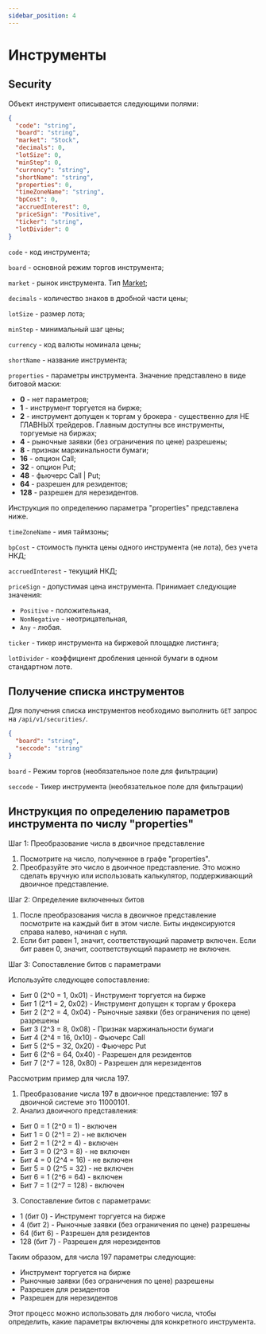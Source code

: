 ```yaml
---
sidebar_position: 4
---
```


# Инструменты

## Security

Объект инструмент описывается следующими полями:

```json
{
  "code": "string",
  "board": "string",
  "market": "Stock",
  "decimals": 0,
  "lotSize": 0,
  "minStep": 0,
  "currency": "string",
  "shortName": "string",
  "properties": 0,
  "timeZoneName": "string",
  "bpCost": 0,
  "accruedInterest": 0,
  "priceSign": "Positive",
  "ticker": "string",
  "lotDivider": 0
}
```

`code` - код инструмента;

`board` - основной режим торгов инструмента;

`market` - рынок инструмента. Тип [Market](common-types.md#market);

`decimals` - количество знаков в дробной части цены;

`lotSize` - размер лота;

`minStep` - минимальный шаг цены;

`currency` - код валюты номинала цены;

`shortName` - название инструмента;

`properties` - параметры инструмента. Значение представлено в виде битовой маски:

- **0** - нет параметров;
- **1** - инструмент торгуется на бирже;
- **2** - инструмент допущен к торгам у брокера - существенно для НЕ ГЛАВНЫХ трейдеров. Главным доступны все инструменты, торгуемые на биржах;
- **4** - рыночные заявки (без ограничения по цене) разрешены;
- **8** - признак маржинальности бумаги;
- **16** - опцион Call;
- **32** - опцион Put;
- **48** - фьючерс Call | Put;
- **64** - разрешен для резидентов;
- **128** - разрешен для нерезидентов.

Инструкция по определению параметра "properties" представлена ниже.

`timeZoneName` - имя таймзоны;

`bpCost` - стоимость пункта цены одного инструмента (не лота), без учета НКД;

`accruedInterest` - текущий НКД;

`priceSign` - допустимая цена инструмента. Принимает следующие значения:

- `Positive` - положительная,
- `NonNegative` - неотрицательная,
- `Any` - любая.

`ticker` - тикер инструмента на биржевой площадке листинга;

`lotDivider` - коэффициент дробления ценной бумаги в одном стандартном лоте.

## Получение списка инструментов

Для получения списка инструментов необходимо выполнить `GET` запрос на `/api/v1/securities/`.

```json
{
  "board": "string",
  "seccode": "string"
}
```

`board` - Режим торгов (необязательное поле для фильтрации)

`seccode` - Тикер инструмента (необязательное поле для фильтрации)

## Инструкция по определению параметров инструмента по числу "properties"

Шаг 1: Преобразование числа в двоичное представление
1.	Посмотрите на число, полученное в графе "properties".
2.	Преобразуйте это число в двоичное представление. Это можно сделать вручную или использовать калькулятор, поддерживающий двоичное представление.

Шаг 2: Определение включенных битов
1.	После преобразования числа в двоичное представление посмотрите на каждый бит в этом числе. Биты индексируются справа налево, начиная с нуля.
2.	Если бит равен 1, значит, соответствующий параметр включен. Если бит равен 0, значит, соответствующий параметр не включен.


Шаг 3: Сопоставление битов с параметрами

Используйте следующее сопоставление:
- Бит 0 (2^0 = 1, 0x01) - Инструмент торгуется на бирже
- Бит 1 (2^1 = 2, 0x02) - Инструмент допущен к торгам у брокера
- Бит 2 (2^2 = 4, 0x04) - Рыночные заявки (без ограничения по цене) разрешены
- Бит 3 (2^3 = 8, 0x08) - Признак маржинальности бумаги
- Бит 4 (2^4 = 16, 0x10) - Фьючерс Call
- Бит 5 (2^5 = 32, 0x20) - Фьючерс Put
- Бит 6 (2^6 = 64, 0x40) - Разрешен для резидентов
- Бит 7 (2^7 = 128, 0x80) - Разрешен для нерезидентов

Рассмотрим пример для числа 197.
1.	Преобразование числа 197 в двоичное представление: 197 в двоичной системе это 11000101.
2.	Анализ двоичного представления:
- Бит 0 = 1 (2^0 = 1) - включен
- Бит 1 = 0 (2^1 = 2) - не включен
- Бит 2 = 1 (2^2 = 4) - включен
- Бит 3 = 0 (2^3 = 8) - не включен
- Бит 4 = 0 (2^4 = 16) - не включен
- Бит 5 = 0 (2^5 = 32) - не включен
- Бит 6 = 1 (2^6 = 64) - включен
- Бит 7 = 1 (2^7 = 128) - включен

3.	Сопоставление битов с параметрами:
- 1 (бит 0) - Инструмент торгуется на бирже
- 4 (бит 2) - Рыночные заявки (без ограничения по цене) разрешены
- 64 (бит 6) - Разрешен для резидентов
- 128 (бит 7) - Разрешен для нерезидентов

Таким образом, для числа 197 параметры следующие:
- Инструмент торгуется на бирже
- Рыночные заявки (без ограничения по цене) разрешены
- Разрешен для резидентов
- Разрешен для нерезидентов

Этот процесс можно использовать для любого числа, чтобы определить, какие параметры включены для конкретного инструмента.
